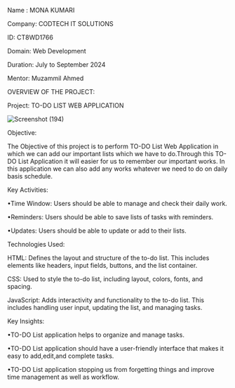 Name : MONA  KUMARI

Company: CODTECH IT SOLUTIONS

ID: CT8WD1766

Domain: Web Development

Duration: July to September 2024

Mentor: Muzammil Ahmed

OVERVIEW OF THE PROJECT:

Project: TO-DO LIST WEB APPLICATION

![Screenshot (194)](https://github.com/user-attachments/assets/b1d0bd25-12cc-4671-b890-ef8f8f32f13f)

Objective:

The Objective of this project is to perform TO-DO List Web Application in which we can add our important
lists which we have to do.Through this TO-DO List Application it will easier for us to remember our important works.
In this application we can also add any works whatever we need to do on daily basis schedule.

Key Activities:

•Time Window: Users should be able to manage and check their daily work.

•Reminders: Users should be able to save lists of tasks with reminders.

•Updates: Users should be able to update or add to their lists.

Technologies Used:

HTML: Defines the layout and structure of the to-do list. This includes elements like headers, input fields, buttons, and the list container.

CSS: Used to style the to-do list, including layout, colors, fonts, and spacing.

JavaScript: Adds interactivity and functionality to the to-do list. This includes handling user input, updating the list, and managing tasks.

Key Insights:

•TO-DO List application helps to organize and manage tasks.

•TO-DO List application should have a user-friendly interface
that makes it easy to add,edit,and complete tasks.

•TO-DO List application stopping us from forgetting things
and improve time management as well as workflow.



 
